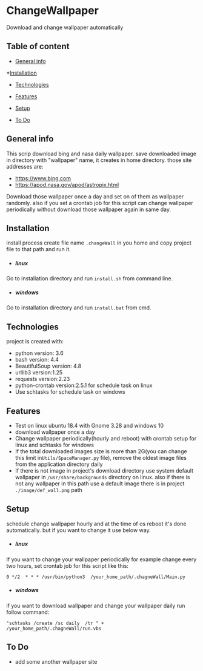 # ChangeWallpaper
Download and change wallpaper automatically
## Table of content
* [General info](#General-info)

*[Installation](#Installation)

* [Technologies](#Technologies)

* [Features](#Features)

* [Setup](#setup)

* [To Do](#To-Do)


## General info

This scrip download bing and nasa daily wallpaper. save downloaded image in directory with  "wallpaper" name, it creates in home directory.
those site addresses are:
* https://www.bing.com
* https://apod.nasa.gov/apod/astropix.html

 Download those wallpaper once a day and set on of them as wallpaper randomly.
 also if you set a crontab job for this script can change wallpaper periodically without download those wallpaper again in same day.
## Installation
install process create file name `.changeWall` in you home and copy project file to that path and run it.
* ##### linux
Go to installation directory and run `install.sh` from command line.  
* ##### windows
Go to installation directory and run `install.bat` from cmd.
## Technologies

project is created with:
* python version: 3.6
* bash version: 4.4
* BeautifulSoup version: 4.8
* urllib3 version:1.25
* requests version:2.23
* python-crontab version:2.5.1 for schedule task on linux
* Use schtasks for schedule task on windows

## Features

* Test on linux ubuntu 18.4 with Gnome 3.28 and windows 10
* download wallpaper once a day
* Change wallpaper periodically(hourly and reboot) with crontab setup for linux and schtasks for windows
* If the total downloaded images size is more than 2G(you can change this limit in`Utils/SpaceManager.py` file), remove the oldest image files from the application directory daily
* If there is not image in project's download directory use system default wallpaper in `/usr/share/backgrounds` directory on linux.
also if there is not any wallpaper in this path use a default image there is in project `./image/def_wall.png` path

 ## Setup
 schedule change wallpaper hourly and at the time of os reboot it's done automatically. but if you want to change it use below way. 
* ##### linux
 If you want to change your wallpaper periodically for example change every two hours, set crontab job for this script like this:
 
 `0 */2  * * * /usr/bin/python3  /your_home_path/.chagneWall/Main.py`
* ##### windows
 if you want to download wallpaper and change your wallpaper daily run follow command:
 
 `"schtasks /create /sc daily  /tr " +   /your_home_path/.chagneWall/run.vbs`
 
## To Do
* add some another wallpaper site 
